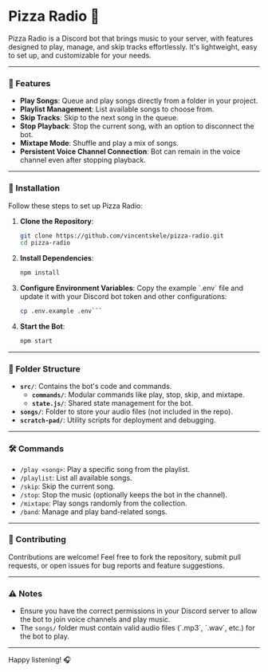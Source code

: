 # Pizza Radio 🎵

Pizza Radio is a Discord bot that brings music to your server, with features designed to play, manage, and skip tracks effortlessly. It's lightweight, easy to set up, and customizable for your needs.

---

### 🌟 Features

- **Play Songs**: Queue and play songs directly from a folder in your project.
- **Playlist Management**: List available songs to choose from.
- **Skip Tracks**: Skip to the next song in the queue.
- **Stop Playback**: Stop the current song, with an option to disconnect the bot.
- **Mixtape Mode**: Shuffle and play a mix of songs.
- **Persistent Voice Channel Connection**: Bot can remain in the voice channel even after stopping playback.

---

### 🚀 Installation

Follow these steps to set up Pizza Radio:

1. **Clone the Repository**:
   ```bash
   git clone https://github.com/vincentskele/pizza-radio.git
   cd pizza-radio
   ```

2. **Install Dependencies**:
   ```bash
   npm install
   ```
3. **Configure Environment Variables**:
   Copy the example \`.env\` file and update it with your Discord bot token and other configurations:
   ```bash
   cp .env.example .env```
4. **Start the Bot**:
   ```bash
   npm start
   ```
---

### 📂 Folder Structure

- **`src/`**: Contains the bot's code and commands.
  - **`commands/`**: Modular commands like play, stop, skip, and mixtape.
  - **`state.js/`**: Shared state management for the bot.
- **`songs/`**: Folder to store your audio files (not included in the repo).
- **`scratch-pad/`**: Utility scripts for deployment and debugging.

---

### 🛠 Commands

- `/play <song>`: Play a specific song from the playlist.
- `/playlist`: List all available songs.
- `/skip`: Skip the current song.
- `/stop`: Stop the music (optionally keeps the bot in the channel).
- `/mixtape`: Play songs randomly from the collection.
- `/band`: Manage and play band-related songs.

---

### 🤝 Contributing

Contributions are welcome! Feel free to fork the repository, submit pull requests, or open issues for bug reports and feature suggestions.

---

### ⚠️ Notes

- Ensure you have the correct permissions in your Discord server to allow the bot to join voice channels and play music.
- The `songs/` folder must contain valid audio files (\`.mp3\`, \`.wav\`, etc.) for the bot to play.

---

Happy listening! 🎧
